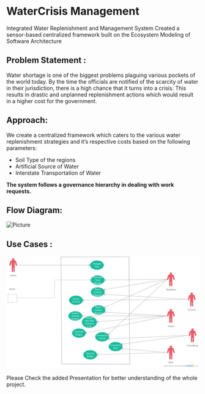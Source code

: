 # WaterCrisis Management

Integrated Water Replenishment and Management System Created a sensor-based centralized framework 
built on the Ecosystem Modeling of Software Architecture 

## Problem Statement :

Water shortage is one of the biggest problems plaguing various pockets of the world today. 
By the time the officials are notified of the scarcity of water in their jurisdiction, there is a high chance that 
it turns into a crisis.
This results in drastic and unplanned replenishment actions which would result in a higher cost for the government.

## Approach:

We create a centralized framework which caters to the various water replenishment strategies and it’s respective costs based on the following parameters:

  - Soil Type of the regions
  - Artificial Source of Water
  - Interstate Transportation of Water

**The system follows a governance hierarchy in dealing with work requests.**

## Flow Diagram:

![Picture](https://github.com/Niravra/watercrisismanagement/blob/master/Assets/WorkFlowDiagram.png)

## Use Cases :

![Picture](https://github.com/Niravra/watercrisismanagement/blob/master/Assets/UseCase-WaterManagement.png)

Please Check the added Presentation for better understanding of the whole project.
